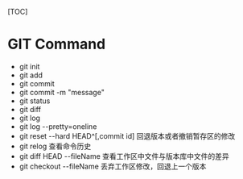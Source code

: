 [TOC]

# GIT Command

- git init
- git add
- git commit
- git commit -m "message"
- git status
- git diff
- git log
- git log --pretty=oneline
- git reset --hard HEAD^[,commit id]  回退版本或者撤销暂存区的修改
- git relog 查看命令历史
- git diff HEAD --fileName  查看工作区中文件与版本库中文件的差异
- git checkout --fileName 丢弃工作区修改，回退上一个版本